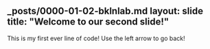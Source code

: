 _posts/0000-01-02-bklnlab.md
layout: slide
title: "Welcome to our second slide!"
---
This is my first ever line of code!
Use the left arrow to go back!
